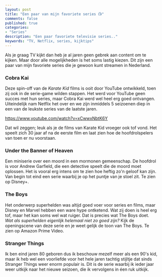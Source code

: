 ```yaml
---
layout: post
title: "Een paar van mijn favoriete series 📺"
comments: false
published: true
categories: 
- "Series"
description: "Een paar favoriete televisie series.."
keywords: "TV, Netflix, series, kijktips"
---
```


Als je graag TV kijkt dan heb je al jaren geen gebrek aan content om te kijken. Maar door alle mogelijkheden is het soms lastig kiezen. Dit zijn een paar van mijn favoriete series
die je gewoon kunt streamen in Nederland.

### Cobra Kai
Deze spin-off van de _Karate Kid_ films is ooit door YouTube ontwikkeld, toen zij ook in de serie-game wilden stappen. Het werd voor YouTube geen succes met hun series, maar Cobra Kai werd wel heel erg goed ontvangen. Uiteindelijk nam Netflix het over en we zijn inmiddels 5 seizoenen diep in een van de leukste series van de laatste jaren.

https://www.youtube.com/watch?v=xCwwxNbtK6Y

Dat wil zeggen; leuk als je de films van Karate Kid vroeger ook tof vond. Het speelt zich 30 jaar af na de eerste film en laat zien hoe de hoofdrolspelers van toen er nu voorstaan.

### Under the Banner of Heaven
Een miniserie over een moord in een mormonen gemeenschap. De hoofdrol is voor Andrew Garfield, die een detective speelt die de moord moet oplossen. Het is vooral erg intens om te zien hoe heftig zo'n geloof kan zijn. Van begin tot eind een serie waarbij je op het puntje van je stoel zit. Te zien op Disney+. 

### The Boys
Het onderwerp superhelden was altijd goed voer voor series en films, maar Disney en Marvel hebben een ware hype ontketend. Wat zij doen is heel erg tof, maar het kan soms wel wat ruiger. Dat is precies wat The Boys doet. _Wat als superhelden eigenlijk helemaal niet zo goed zijn?_ Kijk de openingscene van deze serie en je weet gelijk de toon van The Boys. Te zien op Amazon Prime Video. 

### Stranger Things
Ik ben eind jaren 80 geboren dus ik beschouw mezelf meer als een 90's kid, maar ik heb wel een voorliefde voor het hele jaren tachtig stijltje dat sinds Stranger Things weer enorm populair is. Dit is de serie waarbij ik ieder jaar weer uitkijk naar het nieuwe seizoen, die ik vervolgens in éen ruk uitkijk.


